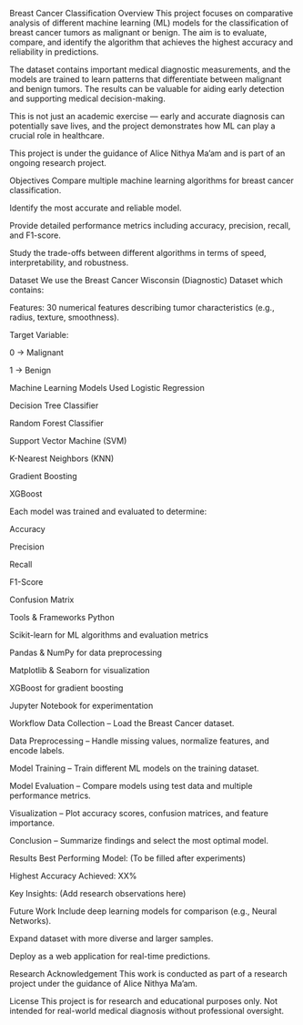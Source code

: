 Breast Cancer Classification
Overview
This project focuses on comparative analysis of different machine learning (ML) models for the classification of breast cancer tumors as malignant or benign. The aim is to evaluate, compare, and identify the algorithm that achieves the highest accuracy and reliability in predictions.

The dataset contains important medical diagnostic measurements, and the models are trained to learn patterns that differentiate between malignant and benign tumors. The results can be valuable for aiding early detection and supporting medical decision-making.

This is not just an academic exercise — early and accurate diagnosis can potentially save lives, and the project demonstrates how ML can play a crucial role in healthcare.

This project is under the guidance of Alice Nithya Ma’am and is part of an ongoing research project.

Objectives
Compare multiple machine learning algorithms for breast cancer classification.

Identify the most accurate and reliable model.

Provide detailed performance metrics including accuracy, precision, recall, and F1-score.

Study the trade-offs between different algorithms in terms of speed, interpretability, and robustness.

Dataset
We use the Breast Cancer Wisconsin (Diagnostic) Dataset which contains:

Features: 30 numerical features describing tumor characteristics (e.g., radius, texture, smoothness).

Target Variable:

0 → Malignant

1 → Benign

Machine Learning Models Used
Logistic Regression

Decision Tree Classifier

Random Forest Classifier

Support Vector Machine (SVM)

K-Nearest Neighbors (KNN)

Gradient Boosting

XGBoost

Each model was trained and evaluated to determine:

Accuracy

Precision

Recall

F1-Score

Confusion Matrix

Tools & Frameworks
Python

Scikit-learn for ML algorithms and evaluation metrics

Pandas & NumPy for data preprocessing

Matplotlib & Seaborn for visualization

XGBoost for gradient boosting

Jupyter Notebook for experimentation

Workflow
Data Collection – Load the Breast Cancer dataset.

Data Preprocessing – Handle missing values, normalize features, and encode labels.

Model Training – Train different ML models on the training dataset.

Model Evaluation – Compare models using test data and multiple performance metrics.

Visualization – Plot accuracy scores, confusion matrices, and feature importance.

Conclusion – Summarize findings and select the most optimal model.

Results
Best Performing Model: (To be filled after experiments)

Highest Accuracy Achieved: XX%

Key Insights: (Add research observations here)

Future Work
Include deep learning models for comparison (e.g., Neural Networks).

Expand dataset with more diverse and larger samples.

Deploy as a web application for real-time predictions.

Research Acknowledgement
This work is conducted as part of a research project under the guidance of Alice Nithya Ma’am.

License
This project is for research and educational purposes only. Not intended for real-world medical diagnosis without professional oversight.
